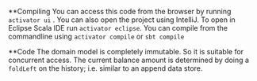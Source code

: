 **Compiling
You can access this code from the browser by running `activator ui` .
You can also open the project using IntelliJ. 
To open in Eclipse Scala IDE run `activator eclipse`.
You can compile from the commandline using `activator compile` or `sbt compile`

**Code
The domain model is completely immutable. So it is suitable for concurrent access.
The current balance amount is determined by doing a `foldLeft` on the history; i.e. similar to an append data store.
